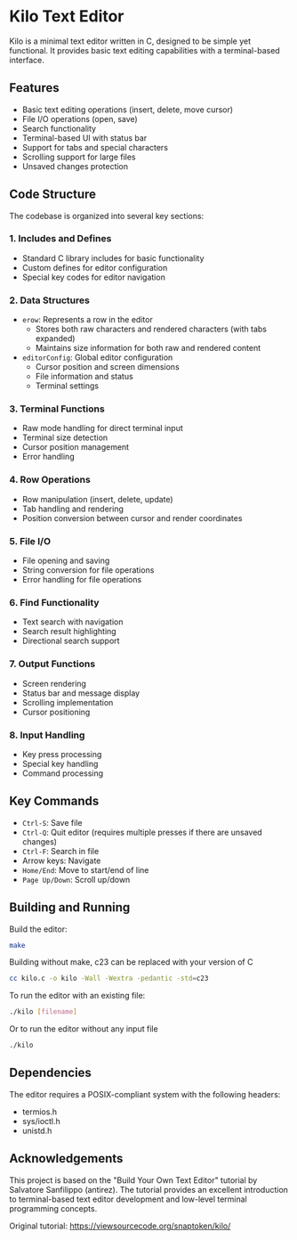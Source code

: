 # Kilo Text Editor

Kilo is a minimal text editor written in C, designed to be simple yet functional. It provides basic text editing capabilities with a terminal-based interface.

## Features

- Basic text editing operations (insert, delete, move cursor)
- File I/O operations (open, save)
- Search functionality
- Terminal-based UI with status bar
- Support for tabs and special characters
- Scrolling support for large files
- Unsaved changes protection

## Code Structure

The codebase is organized into several key sections:

### 1. Includes and Defines
- Standard C library includes for basic functionality
- Custom defines for editor configuration
- Special key codes for editor navigation

### 2. Data Structures
- `erow`: Represents a row in the editor
  - Stores both raw characters and rendered characters (with tabs expanded)
  - Maintains size information for both raw and rendered content
- `editorConfig`: Global editor configuration
  - Cursor position and screen dimensions
  - File information and status
  - Terminal settings

### 3. Terminal Functions
- Raw mode handling for direct terminal input
- Terminal size detection
- Cursor position management
- Error handling

### 4. Row Operations
- Row manipulation (insert, delete, update)
- Tab handling and rendering
- Position conversion between cursor and render coordinates

### 5. File I/O
- File opening and saving
- String conversion for file operations
- Error handling for file operations

### 6. Find Functionality
- Text search with navigation
- Search result highlighting
- Directional search support

### 7. Output Functions
- Screen rendering
- Status bar and message display
- Scrolling implementation
- Cursor positioning

### 8. Input Handling
- Key press processing
- Special key handling
- Command processing

## Key Commands

- `Ctrl-S`: Save file
- `Ctrl-Q`: Quit editor (requires multiple presses if there are unsaved changes)
- `Ctrl-F`: Search in file
- Arrow keys: Navigate
- `Home/End`: Move to start/end of line
- `Page Up/Down`: Scroll up/down

## Building and Running

Build the editor:
```bash
make
```
Building without make, c23 can be replaced with your version of C
```bash
cc kilo.c -o kilo -Wall -Wextra -pedantic -std=c23
```
To run the editor with an existing file:
```bash
./kilo [filename]
```

Or to run the editor without any input file
```bash
./kilo 
```
## Dependencies

The editor requires a POSIX-compliant system with the following headers:
- termios.h
- sys/ioctl.h
- unistd.h



## Acknowledgements

This project is based on the "Build Your Own Text Editor" tutorial by Salvatore Sanfilippo (antirez). The tutorial provides an excellent introduction to terminal-based text editor development and low-level terminal programming concepts.

Original tutorial: https://viewsourcecode.org/snaptoken/kilo/
